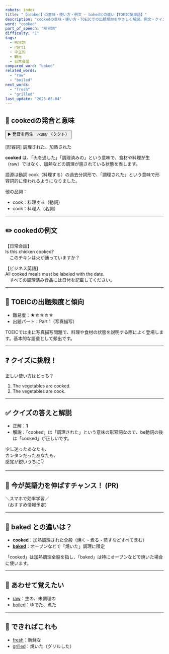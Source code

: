 ```yaml
---
robots: index
title: "【cooked】の意味・使い方・例文 ― bakedとの違い【TOEIC英単語】"
description: "cookedの意味・使い方・TOEICでの出題傾向をやさしく解説。例文・クイズ付きでbakedとの違いもわかりやすく学べます。"
word: "cooked"
part_of_speech: "形容詞"
difficulty: "1"
tags:
  - 形容詞
  - Part1
  - 中立的
  - 観光
  - 日常会話
compared_word: "baked"
related_words:
  - "raw"
  - "boiled"
next_words:
  - "fresh"
  - "grilled"
last_update: "2025-05-04"
---
```


## 🔰 cookedの発音と意味

<button class="play-audio" onclick="playTTS('cooked')">
  <span class="play-audio-main">
    ▶️ 発音を再生　/kʊkt/
  </span>
  <span class="play-audio-sub">
    （ククト）
  </span>
</button>

[形容詞] 調理された、加熱された

**cooked** は、「火を通した」「調理済みの」という意味で、食材や料理が生（raw）ではなく、加熱などの調理が施されている状態を表します。

語源は動詞 cook（料理する）の過去分詞形で、「調理された」という意味で形容詞的に使われるようになりました。

他の品詞：  
- cook：料理する（動詞）
- cook：料理人（名詞）

---

## ✏️ cookedの例文

【日常会話】  
Is this chicken cooked?  
　このチキンは火が通っていますか？

【ビジネス英語】  
All cooked meals must be labeled with the date.  
　すべての調理済み食品には日付を記載してください。

---

## 🎯 TOEICの出題頻度と傾向

- 難易度：★☆☆☆☆
- 出題パート：Part 1（写真描写）

TOEICでは主に写真描写問題で、料理や食材の状態を説明する際によく登場します。基本的な語彙として頻出です。

---

## ❓ クイズに挑戦！

正しい使い方はどっち？

1. The vegetables are cooked.  
2. The vegetables are cook.

---

## ✅ クイズの答えと解説

- 正解：**1**
- 解説：「cooked」は「調理された」という意味の形容詞なので、be動詞の後は「cooked」が正しいです。

少し迷ったあなたも、  
カンタンだったあなたも、  
感覚が鋭いうちに👇️

---

## 🚀 今が英語力を伸ばすチャンス！ (PR)

<div class="info-center">
＼スマホで効率学習／<br>  
（おすすめ情報予定）
</div>

---

## 🤔  baked との違いは？

- **cooked**：加熱調理された全般（焼く・煮る・蒸すなどすべて含む）
- **[baked](/word/baked/)**：オーブンなどで「焼いた」調理に限定

「cooked」は加熱調理全般を指し、「baked」は特にオーブンなどで焼いた場合に使います。

---

## 🧩 あわせて覚えたい

- [raw](/word/raw/)：生の、未調理の
- [boiled](/word/boiled/)：ゆでた、煮た

---

## 📖 できればこれも

- [fresh](/word/fresh/)：新鮮な
- [grilled](/word/grilled/)：焼いた（グリルした）

<!-- cvid: aid06_bid05 -->
